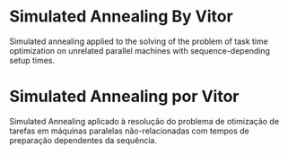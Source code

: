 # Simulated Annealing By Vitor
Simulated annealing applied to the solving of the problem of task time optimization on unrelated parallel machines with sequence-depending setup times.

# Simulated Annealing por Vitor
Simulated Annealing aplicado à resolução do problema de otimização de tarefas em máquinas paralelas não-relacionadas com tempos de preparação dependentes da sequência.
